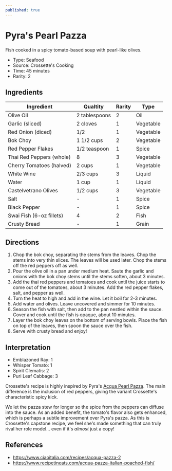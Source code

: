 ```yaml
---
published: true
---
```


# Pyra's Pearl Pazza

Fish cooked in a spicy tomato-based soup with pearl-like olives.

* Type: Seafood
* Source: Crossette's Cooking
* Time: 45 minutes
* Rarity: 2

## Ingredients

| Ingredient           | Qualtity       | Rarity | Type      |
| -------------------- | -------------- | ------ | --------- |
| Olive Oil            | 2 tablespoons  | 2      | Oil       |
| Garlic (sliced)      | 2 cloves       | 1      | Vegetable |
| Red Onion (diced)    | 1/2            | 1      | Vegetable |
| Bok Choy             | 1 1/2 cups     | 2      | Vegetable |
| Red Pepper Flakes    | 1/2 teaspoon   | 1      | Spice     |
| Thai Red Peppers (whole) | 8          | 3      | Vegetable |
| Cherry Tomatoes (halved) | 2 cups     | 1      | Vegetable |
| White Wine           | 2/3 cups       | 3      | Liquid    |
| Water                | 1 cup          | 1      | Liquid    |
| Castelvetrano Olives | 1/2 cups       | 3      | Vegetable |
| Salt                 | -              | 1      | Spice     |
| Black Pepper         | -              | 1      | Spice     |
| Swai Fish (6-oz fillets) | 4          | 2      | Fish      |
| Crusty Bread         | -              | 1      | Grain     |

## Directions

1. Chop the bok choy, separating the stems from the leaves. Chop the stems into very thin slices. The leaves will be used later. Chop the stems off the red peppers off as well.
2. Pour the olive oil in a pan under medium heat. Saute the garlic and onions with the bok choy stems until the stems soften, about 3 minutes.
3. Add the thai red peppers and tomatoes and cook until the juice starts to come out of the tomatoes, about 3 minutes. Add the red pepper flakes, salt, and pepper as well.
4. Turn the heat to high and add in the wine. Let it boil for 2-3 minutes.
5. Add water and olives. Leave uncovered and simmer for 10 minutes.
6. Season the fish with salt, then add to the pan nestled within the sauce. Cover and cook until the fish is opaque, about 10 minutes.
7. Layer the bok choy leaves on the bottom of serving bowls. Place the fish on top of the leaves, then spoon the sauce over the fish.
8. Serve with crusty bread and enjoy!

## Interpretation

* Emblazoned Ray: 1
* Whisper Tomato: 1
* Spirit Clematis: 2
* Puri Leaf Cabbage: 3

Crossette's recipe is highly inspired by Pyra's [Acqua Pearl Pazza](/recipes/acqua-pearl-pazza). The main difference is the inclusion of red peppers, giving the variant Crossette's characteristic spicy kick.

We let the pazza stew for longer so the spice from the peppers can diffuse into the sauce. As an added benefit, the tomato's flavor also gets enhanced, which is perhaps a subtle improvement over Pyra's pazza. As this is Crossette's capstone recipe, we feel she's made something that can truly rival her role model... even if it's _almost_ just a copy!

## References

* https://www.ciaoitalia.com/recipes/acqua-pazza-2
* https://www.recipetineats.com/acqua-pazza-italian-poached-fish/
